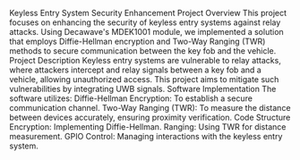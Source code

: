 Keyless Entry System Security Enhancement Project
Overview
This project focuses on enhancing the security of keyless entry systems against relay attacks. Using Decawave's MDEK1001 module, we implemented a solution that employs Diffie-Hellman encryption and Two-Way Ranging (TWR) methods to secure communication between the key fob and the vehicle.
Project Description
Keyless entry systems are vulnerable to relay attacks, where attackers intercept and relay signals between a key fob and a vehicle, allowing unauthorized access. This project aims to mitigate such vulnerabilities by integrating UWB signals.
Software Implementation
The software utilizes:
Diffie-Hellman Encryption: To establish a secure communication channel.
Two-Way Ranging (TWR): To measure the distance between devices accurately, ensuring proximity verification.
Code Structure
Encryption: Implementing Diffie-Hellman.
Ranging: Using TWR for distance measurement.
GPIO Control: Managing interactions with the keyless entry system.
